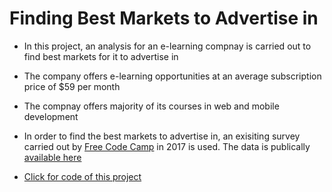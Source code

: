# Finding Best Markets to Advertise in
- In this project, an analysis for an e-learning compnay is carried out to find best markets for it to advertise in
- The company offers e-learning opportunities at an average subscription price of $59 per month
- The compnay offers majority of its courses in web and mobile development
- In order to find the best markets to advertise in, an exisiting survey carried out by [Free Code Camp](https://www.freecodecamp.org/) in 2017 is used. The data is publically [available here](https://github.com/freeCodeCamp/2017-new-coder-survey)


- <a href="https://nbviewer.org/github/hussam95/Portfolio/blob/finding-best-markets-to-advertise-in/Find%20the%20Best%20Markets%20to%20Advertise.ipynb">Click for code of this project</a> 

